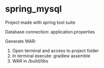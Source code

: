 # spring_mysql

Project made with spring tool suite

Database connection: application.properties

Generate WAR:

1. Open terminal and access to project folder
2. In terminal execute: gradlew assemble
3. WAR in /build/libs

